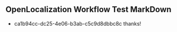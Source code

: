 ## OpenLocalization Workflow Test MarkDown

* ca1b94cc-dc25-4e06-b3ab-c5c9d8dbbc8c 
thanks!



<!--HONumber=Jan16_HO4-->
